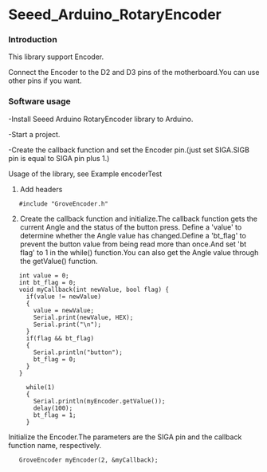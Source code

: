 # Seeed_Arduino_RotaryEncoder
### Introduction

This library support Encoder.

Connect the Encoder to the D2 and D3 pins of the motherboard.You can use other pins if you want.  

### Software usage  

-Install Seeed Arduino RotaryEncoder library to Arduino.  

-Start a project.  

-Create the callback function and set the Encoder pin.(just set SIGA.SIGB pin is equal to SIGA pin plus 1.)

   Usage of the library, see Example encoderTest
   
   1. Add headers
   ```
      #include "GroveEncoder.h"
   ```
   2. Create the callback function and initialize.The callback function gets the current Angle and the status of the button press.
   Define a 'value' to determine whether the Angle value has changed.Define a 'bt_flag' to prevent the button value from being read    more than once.And set 'bt flag' to 1 in the while() function.You can also get the Angle value through the getValue() function.
   ```
      int value = 0;
      int bt_flag = 0;
      void myCallback(int newValue, bool flag) {
        if(value != newValue)
        {
          value = newValue;
          Serial.print(newValue, HEX);
          Serial.print("\n");
        }
        if(flag && bt_flag)
        {
          Serial.println("button");
          bt_flag = 0;
        }
      }
   ```
   ```
        while(1)
        {
          Serial.println(myEncoder.getValue());
          delay(100);
          bt_flag = 1;
        }
   ```

Initialize the Encoder.The parameters are the SIGA pin and the callback function name, respectively.
   
   ```
      GroveEncoder myEncoder(2, &myCallback);
   ```
   
